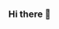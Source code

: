 ### Hi there 👋

<!--
**deborahfinamore/deborahfinamore** is a ✨ _special_ ✨ repository because its `README.md` (this file) appears on your GitHub profile.

Here are some ideas to get you started:

- 🔭 I’m currently working on ... a Data Science bootcamp
- 🌱 I’m currently learning ... how to use Python and Github
- 👯 I’m looking to collaborate on ...
- 🤔 I’m looking for help with ... how to use Python and Github
- 💬 Ask me about ...
- 📫 How to reach me: ... dnfinamore@gmail.com
- 😄 Pronouns: ... she/her
- ⚡ Fun fact: ... 
-->
